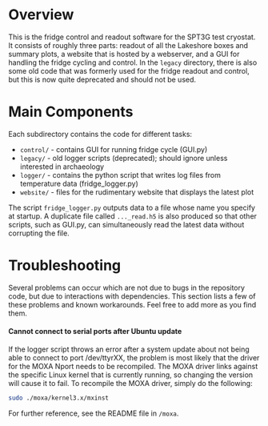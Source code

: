 # Overview
This is the fridge control and readout software for the SPT3G test cryostat. It consists of roughly three parts: readout of all the Lakeshore boxes and summary plots, a website that is hosted by a webserver, and a GUI for handling the fridge cycling and control. In the `legacy` directory, there is also some old code that was formerly used for the fridge readout and control, but this is now quite deprecated and should not be used.

# Main Components
Each subdirectory contains the code for different tasks:
* `control/` - contains GUI for running fridge cycle (GUI.py)
* `legacy/` - old logger scripts (deprecated); should ignore unless interested in archaeology
* `logger/` - contains the python script that writes log files from temperature data (fridge_logger.py)
* `website/` - files for the rudimentary website that displays the latest plot

The script `fridge_logger.py` outputs data to a file whose name you specify at startup. A duplicate file called `..._read.h5` is also produced so that other scripts, such as GUI.py, can simultaneously read the latest data without corrupting the file.

# Troubleshooting
Several problems can occur which are not due to bugs in the repository code, but due to interactions with dependencies. This section lists a few of these problems and known workarounds. Feel free to add more as you find them.

#### Cannot connect to serial ports after Ubuntu update
If the logger script throws an error after a system update about not being able to connect to port /dev/ttyrXX, the problem is most likely that the driver for the MOXA Nport needs to be recompiled. The MOXA driver links against the specific Linux kernel that is currently running, so changing the version will cause it to fail. To recompile the MOXA driver, simply do the following:
```bash
sudo ./moxa/kernel3.x/mxinst
```
For further reference, see the README file in `/moxa`.

